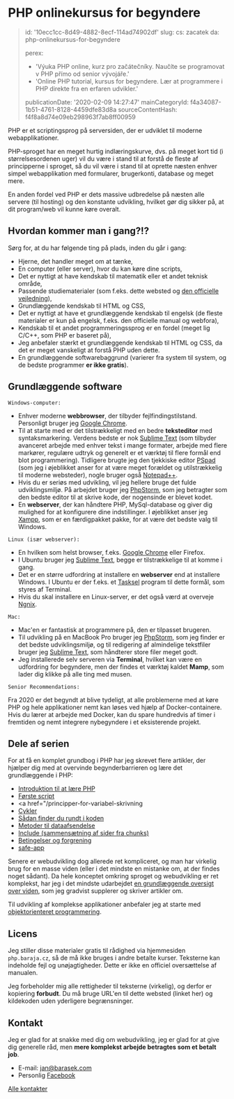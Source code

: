 PHP onlinekursus for begyndere
==============================

> id: '10ecc1cc-8d49-4882-8ecf-114ad74902df'
> slug:
> 	cs: zacatek
> 	da: php-onlinekursus-for-begyndere
> 
> perex:
> 	- 'Výuka PHP online, kurz pro začátečníky. Naučíte se programovat v PHP přímo od senior vývojáře.'
> 	- 'Online PHP tutorial, kursus for begyndere. Lær at programmere i PHP direkte fra en erfaren udvikler.'
> 
> publicationDate: '2020-02-09 14:27:47'
> mainCategoryId: f4a34087-1b51-4761-8128-4459dfe83d8a
> sourceContentHash: f4f8a8d74e09eb298963f7ab8ff00959

PHP er et scriptingsprog på serversiden, der er udviklet til moderne webapplikationer.

PHP-sproget har en meget hurtig indlæringskurve, dvs. på meget kort tid (i størrelsesordenen uger) vil du være i stand til at forstå de fleste af principperne i sproget, så du vil være i stand til at oprette næsten enhver simpel webapplikation med formularer, brugerkonti, database og meget mere.

En anden fordel ved PHP er dets massive udbredelse på næsten alle servere (til hosting) og den konstante udvikling, hvilket gør dig sikker på, at dit program/web vil kunne køre overalt.

Hvordan kommer man i gang?!?
------------

Sørg for, at du har følgende ting på plads, inden du går i gang:

- Hjerne, det handler meget om at tænke,
- En computer (eller server), hvor du kan køre dine scripts,
- Det er nyttigt at have kendskab til matematik eller et andet teknisk område,
- Passende studiematerialer (som f.eks. dette websted og <a href="https://www.php.net">den officielle vejledning</a>),
- Grundlæggende kendskab til HTML og CSS,
- Det er nyttigt at have et grundlæggende kendskab til engelsk (de fleste materialer er kun på engelsk, f.eks. den officielle manual og webfora),
- Kendskab til et andet programmeringssprog er en fordel (meget lig C/C++, som PHP er baseret på),
- Jeg anbefaler stærkt et grundlæggende kendskab til HTML og CSS, da det er meget vanskeligt at forstå PHP uden dette.
- En grundlæggende softwarebaggrund (varierer fra system til system, og de bedste programmer **er ikke gratis**).

Grundlæggende software
-----------------

`Windows-computer:`
- Enhver moderne **webbrowser**, der tilbyder fejlfindingstilstand. Personligt bruger jeg <a href="https://www.google.com/chrome">Google Chrome</a>.
- Til at starte med er det tilstrækkeligt med en bedre **teksteditor** med syntaksmarkering. Verdens bedste er nok <a href="https://www.sublimetext.com">Sublime Text</a> (som tilbyder avanceret arbejde med enhver tekst i mange formater, arbejde med flere markører, regulære udtryk og generelt er et værktøj til flere formål end blot programmering). Tidligere brugte jeg den tjekkiske editor <a href="https://www.pspad.com/cz/">PSpad</a> (som jeg i øjeblikket anser for at være meget forældet og utilstrækkelig til moderne websteder), nogle bruger også <a href="https://www.slunecnice.cz/sw/notepad/">Notepad++</a>.
- Hvis du er seriøs med udvikling, vil jeg hellere bruge det fulde udviklingsmiljø. På arbejdet bruger jeg <a href="https://www.jetbrains.com/phpstorm/">PhpStorm</a>, som jeg betragter som den bedste editor til at skrive kode, der nogensinde er blevet kodet.
- En **webserver**, der kan håndtere PHP, MySql-database og giver dig mulighed for at konfigurere dine indstillinger. I øjeblikket anser jeg <a href="https://www.apachefriends.org/download.html">Xampp</a>, som er en færdigpakket pakke, for at være det bedste valg til Windows.

`Linux (især webserver):`
- En hvilken som helst browser, f.eks. <a href="https://www.google.com/chrome">Google Chrome</a> eller Firefox.
- I Ubuntu bruger jeg <a href="https://www.sublimetext.com">Sublime Text</a>, begge er tilstrækkelige til at komme i gang.
- Det er en større udfordring at installere en **webserver** end at installere Windows. I Ubuntu er der f.eks. et <a href="https://wiki.ubuntu.cz/servery/apache_s_mysql_a_php">Tasksel</a> program til dette formål, som styres af Terminal.
- Hvis du skal installere en Linux-server, er det også værd at overveje <a href="https://www.nginx.com/resources/wiki/">Ngnix</a>.

`Mac:`
- Mac'en er fantastisk at programmere på, den er tilpasset brugeren.
- Til udvikling på en MacBook Pro bruger jeg <a href="https://www.jetbrains.com/phpstorm/">PhpStorm</a>, som jeg finder er det bedste udviklingsmiljø, og til redigering af almindelige tekstfiler bruger jeg <a href="https://www.sublimetext.com">Sublime Text</a>, som håndterer store filer meget godt.
- Jeg installerede selv serveren via **Terminal**, hvilket kan være en udfordring for begyndere, men der findes et værktøj kaldet **Mamp**, som lader dig klikke på alle ting med musen.

`Senior Recommendations:`

Fra 2020 er det begyndt at blive tydeligt, at alle problemerne med at køre PHP og hele applikationer nemt kan løses ved hjælp af Docker-containere. Hvis du lærer at arbejde med Docker, kan du spare hundredvis af timer i fremtiden og nemt integrere nybegyndere i et eksisterende projekt.

Dele af serien
------------

For at få en komplet grundbog i PHP har jeg skrevet flere artikler, der hjælper dig med at overvinde begynderbarrieren og lære det grundlæggende i PHP:

- <a href="/introduktion">Introduktion til at lære PHP</a>
- <a href="/first-script">Første script</a>
- <a href="/principper-for-variabel-skrivning</a>
- <a href="/cykler">Cykler</a>
- <a href="/hvor man finder ud af">Sådan finder du rundt i koden</a>
- <a href="/methods-sending-data">Metoder til dataafsendelse</a>
- <a href="/include-file">Include (sammensætning af sider fra chunks)</a>
- <a href="/betingelser">Betingelser og forgrening</a>
- <a href="/safe-application">safe-app</a>

Senere er webudvikling dog allerede ret kompliceret, og man har virkelig brug for en masse viden (eller i det mindste en mistanke om, at der findes noget sådant). Da hele konceptet omkring sproget og webudvikling er ret komplekst, har jeg i det mindste udarbejdet <a href="/viden">en grundlæggende oversigt over viden</a>, som jeg gradvist supplerer og skriver artikler om.

Til udvikling af komplekse applikationer anbefaler jeg at starte med <a href="/oop">objektorienteret programmering</a>.

Licens
-------

Jeg stiller disse materialer gratis til rådighed via hjemmesiden `php.baraja.cz`, så de må ikke bruges i andre betalte kurser. Teksterne kan indeholde fejl og unøjagtigheder. Dette er ikke en officiel oversættelse af manualen.

Jeg forbeholder mig alle rettigheder til teksterne (virkelig), og derfor er kopiering **forbudt**. Du må bruge URL'en til dette websted (linket her) og kildekoden uden yderligere begrænsninger.

Kontakt
-------

Jeg er glad for at snakke med dig om webudvikling, jeg er glad for at give dig generelle råd, men **mere komplekst arbejde betragtes som et betalt job**.

- E-mail: jan@barasek.com
- Personlig <a href="https://www.facebook.com/janbarasek">Facebook</a>

<a href="https://baraja.cz/kontakt">Alle kontakter</a>
